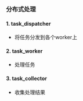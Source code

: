 ### 分布式处理
#### 1. task_dispatcher
- 将任务分发到各个worker上
#### 2. task_worker
- 处理任务
#### 3. task_collector
- 收集处理结果